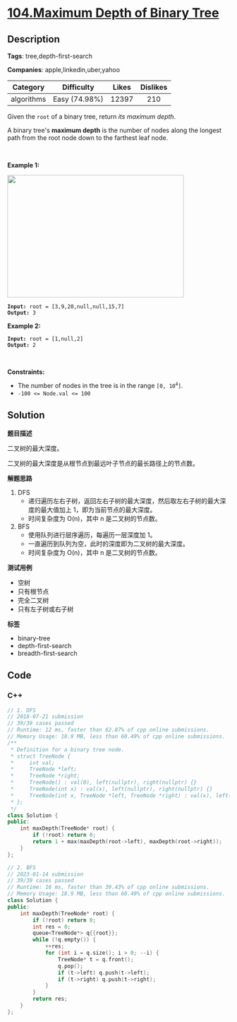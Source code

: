 # [104.Maximum Depth of Binary Tree](https://leetcode.com/problems/maximum-depth-of-binary-tree/description/)

## Description

**Tags**: tree,depth-first-search

**Companies**: apple,linkedin,uber,yahoo

|  Category  |  Difficulty   | Likes | Dislikes |
| :--------: | :-----------: | :---: | :------: |
| algorithms | Easy (74.98%) | 12397 |   210    |

<p>Given the <code>root</code> of a binary tree, return <em>its maximum depth</em>.</p>
<p>A binary tree&#39;s <strong>maximum depth</strong>&nbsp;is the number of nodes along the longest path from the root node down to the farthest leaf node.</p>
<p>&nbsp;</p>
<p><strong class="example">Example 1:</strong></p>
<img alt="" src="https://assets.leetcode.com/uploads/2020/11/26/tmp-tree.jpg" style="width: 400px; height: 277px;" />
<pre><code><strong>Input:</strong> root = [3,9,20,null,null,15,7]
<strong>Output:</strong> 3</code></pre>
<p><strong class="example">Example 2:</strong></p>
<pre><code><strong>Input:</strong> root = [1,null,2]
<strong>Output:</strong> 2</code></pre>
<p>&nbsp;</p>
<p><strong>Constraints:</strong></p>
<ul>
  <li>The number of nodes in the tree is in the range <code>[0, 10<sup>4</sup>]</code>.</li>
  <li><code>-100 &lt;= Node.val &lt;= 100</code></li>
</ul>

## Solution

**题目描述**

二叉树的最大深度。

二叉树的最大深度是从根节点到最远叶子节点的最长路径上的节点数。

**解题思路**

1. DFS
   - 递归遍历左右子树，返回左右子树的最大深度，然后取左右子树的最大深度的最大值加上 1，即为当前节点的最大深度。
   - 时间复杂度为 O(n)，其中 n 是二叉树的节点数。
2. BFS
   - 使用队列进行层序遍历，每遍历一层深度加 1。
   - 一直遍历到队列为空，此时的深度即为二叉树的最大深度。
   - 时间复杂度为 O(n)，其中 n 是二叉树的节点数。

**测试用例**

- 空树
- 只有根节点
- 完全二叉树
- 只有左子树或右子树

**标签**

- binary-tree
- depth-first-search
- breadth-first-search

<!-- code start -->
## Code

### C++

```cpp
// 1. DFS
// 2018-07-21 submission
// 39/39 cases passed
// Runtime: 12 ms, faster than 62.87% of cpp online submissions.
// Memory Usage: 18.9 MB, less than 60.49% of cpp online submissions.
/**
 * Definition for a binary tree node.
 * struct TreeNode {
 *     int val;
 *     TreeNode *left;
 *     TreeNode *right;
 *     TreeNode() : val(0), left(nullptr), right(nullptr) {}
 *     TreeNode(int x) : val(x), left(nullptr), right(nullptr) {}
 *     TreeNode(int x, TreeNode *left, TreeNode *right) : val(x), left(left), right(right) {}
 * };
 */
class Solution {
public:
    int maxDepth(TreeNode* root) {
        if (!root) return 0;
        return 1 + max(maxDepth(root->left), maxDepth(root->right));
    }
};
```

```cpp
// 2. BFS
// 2023-01-14 submission
// 39/39 cases passed
// Runtime: 16 ms, faster than 39.43% of cpp online submissions.
// Memory Usage: 18.9 MB, less than 60.49% of cpp online submissions.
class Solution {
public:
    int maxDepth(TreeNode* root) {
        if (!root) return 0;
        int res = 0;
        queue<TreeNode*> q{{root}};
        while (!q.empty()) {
            ++res;
            for (int i = q.size(); i > 0; --i) {
                TreeNode* t = q.front();
                q.pop();
                if (t->left) q.push(t->left);
                if (t->right) q.push(t->right);
            }
        }
        return res;
    }
};
```

<!-- code end -->
